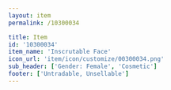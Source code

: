 ```yaml
---
layout: item
permalink: /10300034

title: Item
id: '10300034'
item_name: 'Inscrutable Face'
icon_url: 'item/icon/customize/00300034.png'
sub_header: ['Gender: Female', 'Cosmetic']
footer: ['Untradable, Unsellable']
---
```

